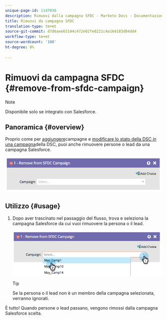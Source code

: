 ```yaml
---
unique-page-id: 1147036
description: Rimuovi dalla campagna SFDC - Marketo Docs - Documentazione prodotto
title: Rimuovi da campagna SFDC
translation-type: tm+mt
source-git-commit: d7d6aee63144c472e02fe0221c4a164183d04dd4
workflow-type: tm+mt
source-wordcount: '108'
ht-degree: 0%

---
```



# Rimuovi da campagna SFDC {#remove-from-sfdc-campaign}

>[!NOTE]
>
>Disponibile solo se integrato con Salesforce.

## Panoramica {#overview}

Proprio come per [aggiungere](add-to-sfdc-campaign.md)campagne e [modificare lo stato della DSC in una campagna](change-status-in-sfdc-campaign.md)della DSC, puoi anche rimuovere persone o lead da una campagna Salesforce.

![](assets/image2014-9-22-15-3a54-3a34.png)

## Utilizzo {#usage}

1. Dopo aver trascinato nel passaggio del flusso, trova e seleziona la campagna Salesforce da cui vuoi rimuovere la persona o il lead.

   ![](assets/image2014-9-22-15-3a54-3a39.png)

   >[!TIP]
   >
   >Se la persona o il lead non è un membro della campagna selezionata, verranno ignorati.

È tutto! Quando persone o lead passano, vengono rimossi dalla campagna Salesforce scelta.
